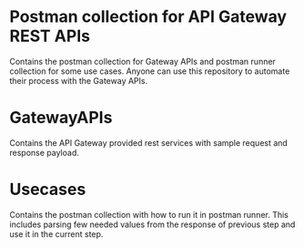 # Postman collection for API Gateway REST APIs

Contains the postman collection for Gateway APIs and postman runner collection for some use cases.
Anyone can use this repository to automate their process with the Gateway APIs.

# GatewayAPIs
Contains the API Gateway provided rest services with sample request and response payload.

# Usecases
Contains the postman collection with how to run it in postman runner. This includes parsing few needed values from the response of previous step and use it in the current step.
